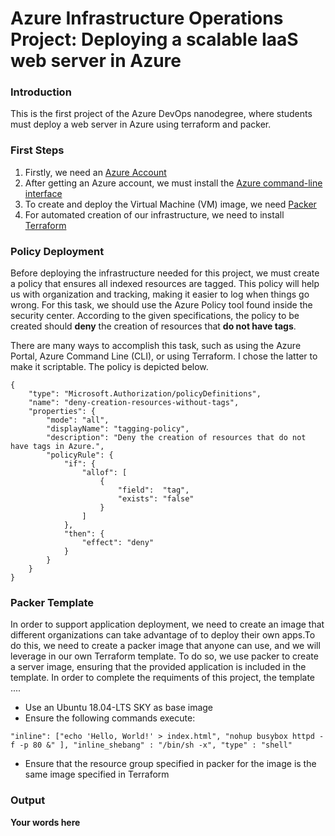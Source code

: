 # Azure Infrastructure Operations Project: Deploying a scalable IaaS web server in Azure

### Introduction

This is the first project of the Azure DevOps nanodegree, where students must deploy a web server in Azure using terraform and packer.

### First Steps
1. Firstly, we need an [Azure Account](https://portal.azure.com) 
2. After getting an Azure account, we must install the [Azure command-line interface](https://docs.microsoft.com/en-us/cli/azure/install-azure-cli?view=azure-cli-latest)
3. To create and deploy the Virtual Machine (VM) image, we need [Packer](https://www.packer.io/downloads)
4. For automated creation of our infrastructure, we need to install [Terraform](https://www.terraform.io/downloads.html)

### Policy Deployment

Before deploying the infrastructure needed for this project, we must create a policy that ensures all indexed resources are tagged. This policy will help us with organization and tracking, making it easier to log when things go wrong. For this task, we should use the Azure Policy tool found inside the security center. According to the given specifications, the policy to be created should **deny** the creation of resources that **do not have tags**.  

There are many ways to accomplish this task, such as using the Azure Portal, Azure Command Line (CLI), or using Terraform. I chose the latter to make it scriptable. The policy is depicted below.

~~~
{
    "type": "Microsoft.Authorization/policyDefinitions",
    "name": "deny-creation-resources-without-tags", 
    "properties": {
        "mode": "all",
        "displayName": "tagging-policy",
        "description": "Deny the creation of resources that do not have tags in Azure.",
        "policyRule": {
            "if": {
                "allof": [
                    {
                        "field":  "tag",
                        "exists": "false"
                    }
                ]
            },
            "then": {
                "effect": "deny"
            }
        }
    }
}
~~~

### Packer Template

In order to support application deployment, we need to create an image that different organizations can take advantage of to deploy their own apps.To do this, we need to create a packer image that anyone can use, and we will leverage in our own Terraform template. To do so, we use packer to create a server image, ensuring that the provided application is included in the template. In order to complete the requiments of this project, the template ....

* Use an Ubuntu 18.04-LTS SKY as base image
* Ensure the following commands execute:

~~~
"inline": ["echo 'Hello, World!' > index.html", "nohup busybox httpd -f -p 80 &" ], "inline_shebang" : "/bin/sh -x", "type" : "shell"
~~~

* Ensure that the resource group specified in packer for the image is the same image specified in Terraform


### Output
**Your words here**


